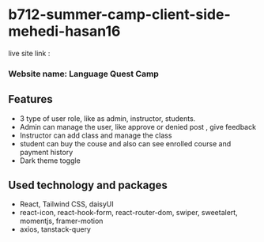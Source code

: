 # b712-summer-camp-client-side-mehedi-hasan16

live site link : 

### Website name: Language Quest Camp 

## Features
- 3 type of user role, like as admin, instructor, students.
- Admin can manage the user, like approve or denied post , give feedback
- Instructor can add class and manage the class 
- student can buy the couse and also can see enrolled course and payment history
- Dark theme toggle

## Used technology and packages 
- React, Tailwind CSS, daisyUI
- react-icon, react-hook-form, react-router-dom, swiper, sweetalert, momentjs, framer-motion
- axios, tanstack-query
